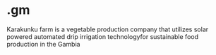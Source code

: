 # .gm
Karakunku farm is a vegetable production company that utilizes solar powered automated drip irrigation technologyfor sustainable food production in the Gambia 
